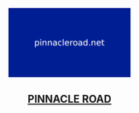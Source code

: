 <div id="header" align="center">
  <img src="youtube_banner-dfh.png" width="250"/>
  <a href="https://pinnacleroad.net"> <h2> PINNACLE ROAD </h2> </a>
</div>
